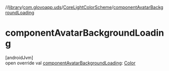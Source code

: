//[library](../../../index.md)/[com.glovoapp.uds](../index.md)/[CoreLightColorScheme](index.md)/[componentAvatarBackgroundLoading](component-avatar-background-loading.md)

# componentAvatarBackgroundLoading

[androidJvm]\
open override val [componentAvatarBackgroundLoading](component-avatar-background-loading.md): [Color](https://developer.android.com/reference/kotlin/androidx/compose/ui/graphics/Color.html)
